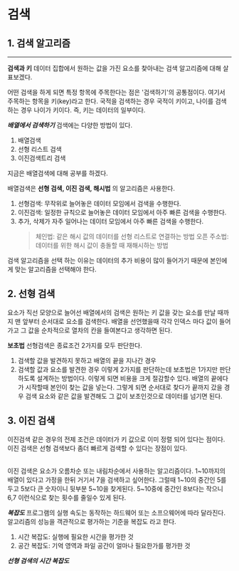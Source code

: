 # 검색
## 1. 검색 알고리즘
*********

**검색과 키**
데이터 집합에서 원하는 값을 가진 요소를 찾아내는 검색 알고리즘에 대해 살표보겠다.

어떤 검색을 하게 되면 특정 항목에 주목한다는 점은 '검색하기'의 공통점이다.
여기서 주목하는 항목을 키(key)라고 한다.
국적을 검색하는 경우 국적이 키이고, 나이를 검색하는 경우 나이가 키이다.
즉, 키는 데이터의 일부이다.

***배열에서 검색하기***
검색에는 다양한 방법이 있다.
1. 배열검색
2. 선형 리스트 검색
3. 이진검색트리 검색

지금은 배열검색에 대해 공부를 하겠다.

배열검색은 **선형 검색, 이진 검색, 해시법** 의 알고리즘은 사용한다.
1. 선형검색: 무작위로 늘어놓은 데이터 모임에서 검색을 수행한다.
2. 이진검색: 일정한 규칙으로 늘어놓은 데이터 모임에서 아주 빠른 검색을 수행한다.
3. 추가, 삭제가 자주 일어나는 데이터 모임에서 아주 빠른 검색을 수행한다.
   > 체인법: 같은 해시 값의 데이터를 선형 리스트로 연결하는 방법
   > 오픈 주소법: 데이터를 위한 해시 값이 충돌할 때 재해시하는 방법

검색 알고리즘을 선택 하는 이유는 데이터의 추가 비용이 많이 들어가기 때문에 본인에게 맞는 알고리즘을 선택해야 한다.

## 2. 선형 검색

요소가 직선 모양으로 늘어선 배열에서의 검색은 원하는 키 값을 갖는 요소를 만날 때까지 맨 앞부터 순서대로 요소를 검색한다.
배열을 선언했을때 각각 인덱스 마다 값이 들어가고 그 값을 순차적으로 열차의 칸을 들여본다고 생각하면 된다.

**보초법**
선형검색은 종료조건 2가지를 모두 판단한다.
1. 검색할 값을 발견하지 못하고 배열의 끝을 지나간 경우
2. 검색할 값과 요소를 발견한 경우
이렇게 2가지를 판단하는데 보초법은 1가지만 판단하도록 설계하는 방법이다. 이렇게 되면 비용을 크게 절감할수 있다.
배열의 끝에다가 시작할때 본인이 찾는 값을 넣는다. 그렇게 되면 순서대로 찾다가 끝까지 갔을 경우 검색 요소와 같은 값을 발견해도
그 값이 보초인것으로 데이터를 넘기면 된다.

## 3. 이진 검색

이진검색 같은 경우의 전제 조건은 데이터가 키 값으로 이미 정렬 되어 있다는 점이다.
이진 검색은 선형 검색보다 좀더 빠르게 검색할 수 있다는 장점이 있다.

<br>
이진 검색은 요소가 오름차순 또는 내림차순에서 사용하는 알고리즘이다.
1~10까지의 배열이 있다고 가정을 한뒤 거기서 7을 검색하고 싶어한다.
그럴때 1~10의 중간인 5를 두고 5보다 큰 숫자이니 뒷부분 5~10을 찾게된다.
5~10중에 중간인 8보다는 작으니 6,7 이런식으로 찾는 횟수를 줄일수 있게 된다.

***복잡도***
프로그램의 실행 속도는 동작하는 하드웨어 또는 소프으웨어에 따라 달라진다.
알고리즘의 성능을 객관적으로 평가하는 기준을 복잡도 라고 한다.
<br>
1. 시간 복잡도: 실행에 필요한 시간을 평가한 것
2. 공간 복잡도: 기억 영역과 파일 공간이 얼마나 필요한가를 평가한 것

***선형 검색의 시간 복잡도***